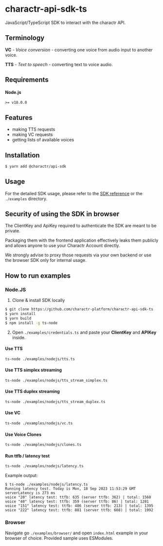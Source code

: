 # charactr-api-sdk-ts

JavaScript/TypeScript SDK to interact with the charactr API.

## Terminology
**VC** - *Voice conversion* - converting one voice from audio input to another voice.

**TTS** - *Text to speech* - converting text to voice audio.

## Requirements

#### Node.js
```
>= v18.0.0
```

## Features

- making TTS requests
- making VC requests
- getting lists of available voices

## Installation
```bash
$ yarn add @charactr/api-sdk
```

## Usage

For the detailed SDK usage, please refer to the [SDK reference](https://docs.api.gemelo.ai/reference/typescript-javascript) or the `./examples` directory.

## Security of using the SDK in browser
The ClientKey and ApiKey required to authenticate the SDK are meant to be private.

Packaging them with the frontend application effectively leaks them publicly and allows anyone to use your Charactr Account directly.

We strongly advise to proxy those requests via your own backend or use the browser SDK only for internal usage.

## How to run examples

### Node.JS

1. Clone & install SDK locally
```bash
$ git clone https://github.com/charactr-platform/charactr-api-sdk-ts
$ yarn install
$ yarn build
$ npm install -g ts-node
```

2. Open `./examples/credentials.ts` and paste your **ClientKey** and **APIKey** inside.

#### Use TTS
```bash
ts-node ./examples/nodejs/tts.ts
```

#### Use TTS simplex streaming
```bash
ts-node ./examples/nodejs/tts_stream_simplex.ts
```

#### Use TTS duplex streaming
```bash
ts-node ./examples/nodejs/tts_stream_duplex.ts
```

#### Use VC
```bash
ts-node ./examples/nodejs/vc.ts
```

#### Use Voice Clones
```bash
ts-node ./examples/nodejs/clones.ts
```

#### Run ttfb / latency test
```bash
ts-node ./examples/nodejs/latency.ts
```

Example output:
```
$ ts-node ./examples/nodejs/latency.ts
Running latency test. Today is Mon, 18 Sep 2023 11:53:29 GMT
serverLatency is 273 ms
voice "20" latency test: ttfb: 635 (server ttfb: 362) | total: 1560
voice "40" latency test: ttfb: 359 (server ttfb: 86) | total: 1281
voice "151" latency test: ttfb: 486 (server ttfb: 213) | total: 1395
voice "222" latency test: ttfb: 881 (server ttfb: 608) | total: 1992
```

### Browser

Navigate go `./examples/browser/` and open `index.html` example in your browser of choice. Provided sample uses ESModules.
